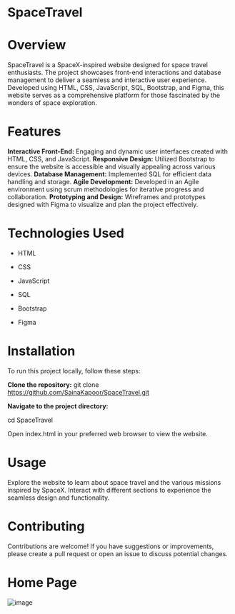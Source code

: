 # SpaceTravel

# Overview
SpaceTravel is a SpaceX-inspired website designed for space travel enthusiasts. The project showcases front-end interactions and database management to deliver a seamless and interactive user experience. Developed using HTML, CSS, JavaScript, SQL, Bootstrap, and Figma, this website serves as a comprehensive platform for those fascinated by the wonders of space exploration.

# Features
**Interactive Front-End:** Engaging and dynamic user interfaces created with HTML, CSS, and JavaScript.
**Responsive Design:** Utilized Bootstrap to ensure the website is accessible and visually appealing across various devices.
**Database Management:** Implemented SQL for efficient data handling and storage.
**Agile Development:** Developed in an Agile environment using scrum methodologies for iterative progress and collaboration.
**Prototyping and Design:** Wireframes and prototypes designed with Figma to visualize and plan the project effectively.

# Technologies Used
- HTML

- CSS

- JavaScript

- SQL

- Bootstrap

- Figma

# Installation
To run this project locally, follow these steps:

**Clone the repository:**
git clone https://github.com/SainaKapoor/SpaceTravel.git

**Navigate to the project directory:**

cd SpaceTravel

Open index.html in your preferred web browser to view the website.

# Usage
Explore the website to learn about space travel and the various missions inspired by SpaceX. Interact with different sections to experience the seamless design and functionality.

# Contributing
Contributions are welcome! If you have suggestions or improvements, please create a pull request or open an issue to discuss potential changes.

# Home Page

![image](https://github.com/user-attachments/assets/28e55a4b-5e72-405a-8c17-2a195aac8231)


